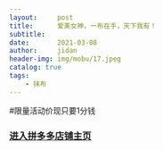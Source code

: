 ```yaml
---
layout:     post
title:      爱美女神，一布在手，天下我有！
subtitle:   
date:       2021-03-08
author:     jidan
header-img: img/mobu/17.jpeg
catalog: true
tags:
    - 抹布
---
```

#限量活动价现只要1分钱
### [进入拼多多店铺主页](https://mobile.yangkeduo.com/mall_page.html?mall_id=839218684&msn=whr6nisqbjwafr25ql2dlntkqy_axbuy&_x_out_of_station=offical_account)